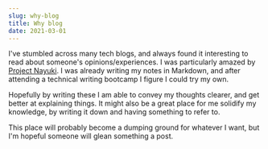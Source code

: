 ```yaml
---
slug: why-blog
title: Why blog
date: 2021-03-01
---
```


I've stumbled across many tech blogs, and always found it interesting to read about someone's opinions/experiences. I was particularly amazed by [Project Nayuki](https://nayuki.io). I was already writing my notes in Markdown, and after attending a technical writing bootcamp I figure I could try my own.

Hopefully by writing these I am able to convey my thoughts clearer, and get better at explaining things. It might also be a great place for me solidify my knowledge, by writing it down and having something to refer to.

This place will probably become a dumping ground for whatever I want, but I'm hopeful someone will glean something a post.
